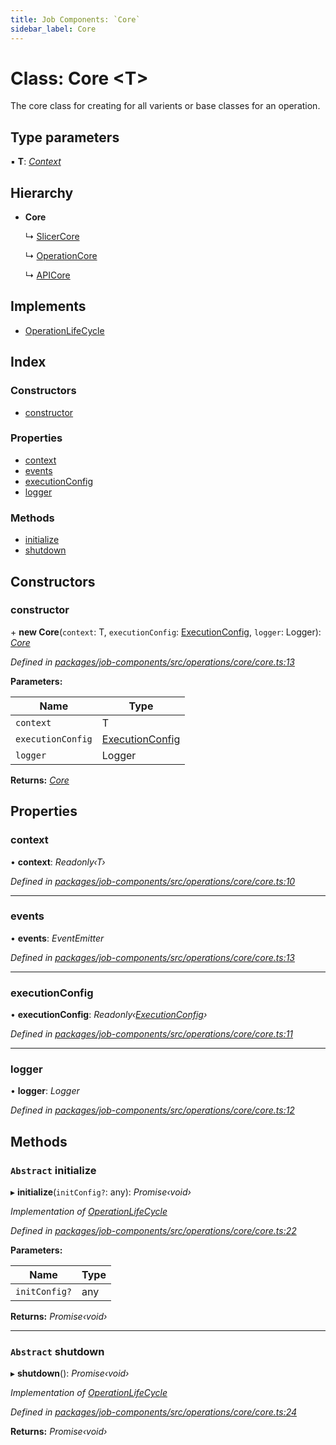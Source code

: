 ```yaml
---
title: Job Components: `Core`
sidebar_label: Core
---
```


# Class: Core <**T**>

The core class for creating for all varients or base classes for an operation.

## Type parameters

▪ **T**: *[Context](../interfaces/context.md)*

## Hierarchy

* **Core**

  ↳ [SlicerCore](slicercore.md)

  ↳ [OperationCore](operationcore.md)

  ↳ [APICore](apicore.md)

## Implements

* [OperationLifeCycle](../interfaces/operationlifecycle.md)

## Index

### Constructors

* [constructor](core.md#constructor)

### Properties

* [context](core.md#context)
* [events](core.md#events)
* [executionConfig](core.md#executionconfig)
* [logger](core.md#logger)

### Methods

* [initialize](core.md#abstract-initialize)
* [shutdown](core.md#abstract-shutdown)

## Constructors

###  constructor

\+ **new Core**(`context`: T, `executionConfig`: [ExecutionConfig](../interfaces/executionconfig.md), `logger`: Logger): *[Core](core.md)*

*Defined in [packages/job-components/src/operations/core/core.ts:13](https://github.com/terascope/teraslice/blob/653cf7530/packages/job-components/src/operations/core/core.ts#L13)*

**Parameters:**

Name | Type |
------ | ------ |
`context` | T |
`executionConfig` | [ExecutionConfig](../interfaces/executionconfig.md) |
`logger` | Logger |

**Returns:** *[Core](core.md)*

## Properties

###  context

• **context**: *Readonly‹T›*

*Defined in [packages/job-components/src/operations/core/core.ts:10](https://github.com/terascope/teraslice/blob/653cf7530/packages/job-components/src/operations/core/core.ts#L10)*

___

###  events

• **events**: *EventEmitter*

*Defined in [packages/job-components/src/operations/core/core.ts:13](https://github.com/terascope/teraslice/blob/653cf7530/packages/job-components/src/operations/core/core.ts#L13)*

___

###  executionConfig

• **executionConfig**: *Readonly‹[ExecutionConfig](../interfaces/executionconfig.md)›*

*Defined in [packages/job-components/src/operations/core/core.ts:11](https://github.com/terascope/teraslice/blob/653cf7530/packages/job-components/src/operations/core/core.ts#L11)*

___

###  logger

• **logger**: *Logger*

*Defined in [packages/job-components/src/operations/core/core.ts:12](https://github.com/terascope/teraslice/blob/653cf7530/packages/job-components/src/operations/core/core.ts#L12)*

## Methods

### `Abstract` initialize

▸ **initialize**(`initConfig?`: any): *Promise‹void›*

*Implementation of [OperationLifeCycle](../interfaces/operationlifecycle.md)*

*Defined in [packages/job-components/src/operations/core/core.ts:22](https://github.com/terascope/teraslice/blob/653cf7530/packages/job-components/src/operations/core/core.ts#L22)*

**Parameters:**

Name | Type |
------ | ------ |
`initConfig?` | any |

**Returns:** *Promise‹void›*

___

### `Abstract` shutdown

▸ **shutdown**(): *Promise‹void›*

*Implementation of [OperationLifeCycle](../interfaces/operationlifecycle.md)*

*Defined in [packages/job-components/src/operations/core/core.ts:24](https://github.com/terascope/teraslice/blob/653cf7530/packages/job-components/src/operations/core/core.ts#L24)*

**Returns:** *Promise‹void›*
